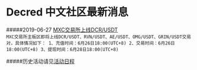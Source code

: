 # Decred 中文社区最新消息

#####2019-06-27 [MXC交易所上线DCR/USDT](https://mxc-exchange.zendesk.com/hc/zh-cn/articles/360029945471-MXC%E4%BA%A4%E6%98%93%E6%89%80%E4%B8%8A%E7%BA%BFDCR-USDT-RVN-USDT-AE-USDT-OMG-USDT-GRIN-USDT%E4%BA%A4%E6%98%93%E5%AF%B9%E5%85%AC%E5%91%8A)<br/>
`MXC交易所主板区即将上线DCR/USDT、RVN/USDT、AE/USDT、OMG/USDT、GRIN/USDT交易对，具体情况如下：
1、充值时间：6月26日18:00(UTC+8)
2、交易时间：6月26日18:00(UTC+8)
3、提现时间：6月28日18:00(UTC+8)`




#####历史活动请见[活动日程](chapter_00/activity.md)

